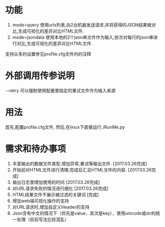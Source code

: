 # 功能
1. mode=query
使用urls列表,向2台机器发送请求,并将获得的JSON结果做对比,生成可视化的差异对比HTML文件.
2. mode=jsondata
使用本地的2个json串文件作为输入,依次对每行的json串进行对比,生成可视化的差异对比HTML文件.

支持众多的设置参见profile.cfg文件内的注释

# 外部调用传参说明
--retry 可以强制使用配置里指定的重试文件作为输入来源

# 用法
首先,配置profile.cfg文件,
然后,在linux下直接运行./RunMe.py

# 需求和待办事项
1. 丰富输出的数据文件类型,增加异常,重试等输出文件. [2017.03.26完成]
2. 开始前对HTML文件进行清理;完成后汇总HTML文件的内容. [2017.03.26完成]
3. 输出日志里增加使用的时间 [2017.03.26完成]
4. 对URL请求失败的情况进行细化 [2017.03.26完成]
5. HTML结果文件不展示被过滤的关键词 [完成]
6. 增加web端可视化操作的支持
7. 对URL请求时,增加自定义Header的支持
8. Json含有中文的情况下（优先是value，其次是key），使用unicode或str的统一处理（目前写法比较混乱）
